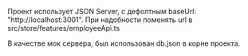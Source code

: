 Проект использует JSON Server, с дефолтным baseUrl: "http://localhost:3001". При надобности поменять url в src/store/features/employeeApi.ts

В качестве мок сервера, был использован db.json в корне проекта.
